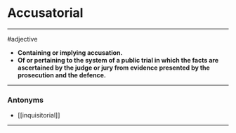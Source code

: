 # Accusatorial
---
#adjective
- **Containing or implying accusation.**
- **Of or pertaining to the system of a public trial in which the facts are ascertained by the judge or jury from evidence presented by the prosecution and the defence.**
---
### Antonyms
- [[inquisitorial]]
---

